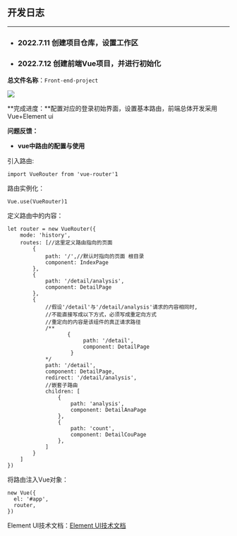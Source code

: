 ## 开发日志

------

- ### **2022.7.11 创建项目仓库，设置工作区**



- ### **2022.7.12 创建前端Vue项目，并进行初始化**

**总文件名称**：`Front-end-project`

![](https://s6.jpg.cm/2022/07/12/PnygZu.png)

**完成进度：**配置对应的登录初始界面，设置基本路由，前端总体开发采用Vue+Element ui

**问题反馈：**

- **vue中路由的配置与使用**

引入路由:

```vue
import VueRouter from 'vue-router'1
```

路由实例化：

```vue
Vue.use(VueRouter)1
```

定义路由中的内容：

```vue
let router = new VueRouter({
    mode: 'history',
    routes: [//这里定义路由指向的页面
        {
            path: '/',//默认时指向的页面 根目录
            component: IndexPage
        },
        {
            path: '/detail/analysis',
            component: DetailPage
        },
        {   
            //假设'/detail'与'/detail/analysis'请求的内容相同时,
            //不能直接写成以下方式，必须写成重定向方式
            //重定向的内容是该组件的真正请求路径
            /**
                   {
                        path: '/detail',
                        component: DetailPage
                    }
            */
            path: '/detail',
            component: DetailPage,
            redirect: '/detail/analysis',
            //嵌套子路由
            children: [
                {
                    path: 'analysis',
                    component: DetailAnaPage
                },
                {
                    path: 'count',
                    component: DetailCouPage
                },
            ]
        }
    ]
})
```

将路由注入Vue对象：

```vue
new Vue({
  el: '#app',
  router,
})
```

Element UI技术文档：[Element UI技术文档](https://element.eleme.cn/#/zh-CN/component/installation)
